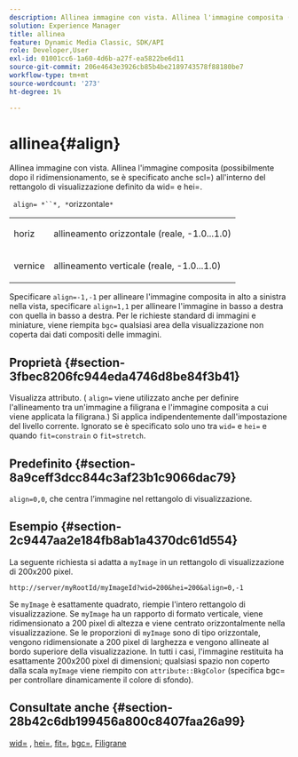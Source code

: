 ```yaml
---
description: Allinea immagine con vista. Allinea l'immagine composita (possibilmente dopo il ridimensionamento, se è specificato anche scl=) all'interno del rettangolo di visualizzazione definito da wid= e hei=.
solution: Experience Manager
title: allinea
feature: Dynamic Media Classic, SDK/API
role: Developer,User
exl-id: 01001cc6-1a60-4d6b-a27f-ea5822be6d11
source-git-commit: 206e4643e3926cb85b4be2189743578f88180be7
workflow-type: tm+mt
source-wordcount: '273'
ht-degree: 1%

---
```


# allinea{#align}

Allinea immagine con vista. Allinea l&#39;immagine composita (possibilmente dopo il ridimensionamento, se è specificato anche scl=) all&#39;interno del rettangolo di visualizzazione definito da wid= e hei=.

` align= *``*, *`orizzontale`*`

<table id="simpletable_4CB26F72A56D4515B767C303F8E8A1CF"> 
 <tr class="strow"> 
  <td class="stentry"> <p> <span class="codeph"> <span class="varname"> horiz  </span> </span> </p> </td> 
  <td class="stentry"> <p>allineamento orizzontale (reale, -1.0...1.0) </p> </td> 
 </tr> 
 <tr class="strow"> 
  <td class="stentry"> <p> <span class="codeph"> <span class="varname"> vernice  </span> </span> </p> </td> 
  <td class="stentry"> <p>allineamento verticale (reale, -1.0...1.0) </p> </td> 
 </tr> 
</table>

Specificare `align=-1,-1` per allineare l&#39;immagine composita in alto a sinistra nella vista, specificare `align=1,1` per allineare l&#39;immagine in basso a destra con quella in basso a destra. Per le richieste standard di immagini e miniature, viene riempita `bgc=` qualsiasi area della visualizzazione non coperta dai dati compositi delle immagini.

## Proprietà {#section-3fbec8206fc944eda4746d8be84f3b41}

Visualizza attributo. ( `align=` viene utilizzato anche per definire l&#39;allineamento tra un&#39;immagine a filigrana e l&#39;immagine composita a cui viene applicata la filigrana.) Si applica indipendentemente dall&#39;impostazione del livello corrente. Ignorato se è specificato solo uno tra `wid=` e `hei=` e quando `fit=constrain` o `fit=stretch`.

## Predefinito {#section-8a9ceff3dcc844c3af23b1c9066dac79}

`align=0,0`, che centra l’immagine nel rettangolo di visualizzazione.

## Esempio {#section-2c9447aa2e184fb8ab1a4370dc61d554}

La seguente richiesta si adatta a `myImage` in un rettangolo di visualizzazione di 200x200 pixel.

`http://server/myRootId/myImageId?wid=200&hei=200&align=0,-1`

Se `myImage` è esattamente quadrato, riempie l&#39;intero rettangolo di visualizzazione. Se `myImage` ha un rapporto di formato verticale, viene ridimensionato a 200 pixel di altezza e viene centrato orizzontalmente nella visualizzazione. Se le proporzioni di `myImage` sono di tipo orizzontale, vengono ridimensionate a 200 pixel di larghezza e vengono allineate al bordo superiore della visualizzazione. In tutti i casi, l&#39;immagine restituita ha esattamente 200x200 pixel di dimensioni; qualsiasi spazio non coperto dalla scala `myImage` viene riempito con `attribute::BkgColor` (specifica bgc= per controllare dinamicamente il colore di sfondo).

## Consultate anche {#section-28b42c6db199456a800c8407faa26a99}

[wid=](../../../../../is-api/http-ref/image-serving-api-ref/c-http-protocol-reference/c-command-reference/r-is-http-wid.md#reference-bfeadcb67bf4485f851eb21345527e47) ,  [hei=](../../../../../is-api/http-ref/image-serving-api-ref/c-http-protocol-reference/c-command-reference/r-is-http-hei.md#reference-6d6f556ccc0e4b98a815e8a5c1944a96),  [fit=](../../../../../is-api/http-ref/image-serving-api-ref/c-http-protocol-reference/c-command-reference/r-fit.md#reference-f11bff6d93d143d6b135de3a923bc989),  [bgc=](../../../../../is-api/http-ref/image-serving-api-ref/c-http-protocol-reference/c-command-reference/r-bgc.md#reference-53376175f617446fbe5c69120f834b88),  [Filigrane](../../../../../is-api/http-ref/image-serving-api-ref/c-http-protocol-reference/c-syntax-and-features/r-watermarks.md#reference-35d2c3a2c98349b792921c6cb8e73832)
